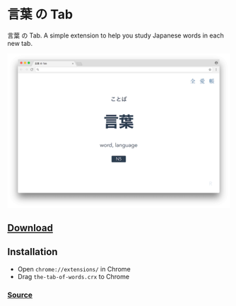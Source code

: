 # 言葉 の Tab

言葉 の Tab. A simple extension to help you study Japanese words in each new tab.

![](./docs/screenshot.png)

## [Download](https://github.com/keiww/the-tab-of-words/releases/download/1.0.0/the-tab-of-words.crx)

## Installation

- Open `chrome://extensions/` in Chrome
- Drag `the-tab-of-words.crx` to Chrome

### [Source](https://github.com/keiww/the-tab-of-words)
